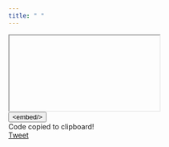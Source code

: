 ```yaml
---
title: " "
---
```


<iframe id="app" class="viz" src="" data-external="1" onload="delayResize(this)"></iframe>
<div id="embed-container"><button id="embed" onclick="embed()">&lt;embed/&gt;</button>
<div id="tooltip"><span >Code copied to clipboard!</span></div>
<div class="fb-share-button" data-href="" data-layout="button" data-size="large"></div>
<a href="https://twitter.com/share?ref_src=twsrc%5Etfw" class="twitter-share-button" data-size="large" data-related="mivalek" data-show-count="false" data-external="1">Tweet</a><script async src="https://platform.twitter.com/widgets.js" charset="utf-8"></script></div>